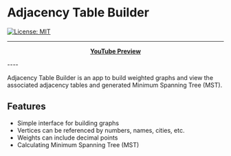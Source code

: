 # Adjacency Table Builder

[![License: MIT](https://img.shields.io/badge/License-MIT-yellow.svg)](https://opensource.org/licenses/MIT)

----
<p align="center">
<strong><a href="https://youtu.be/dJc68L8nda8">YouTube Preview</a></strong>
</p>
----

Adjacency Table Builder is an app to build weighted graphs and view the associated adjacency tables and generated Minimum Spanning Tree (MST).

## Features

- Simple interface for building graphs
- Vertices can be referenced by numbers, names, cities, etc.
- Weights can include decimal points
- Calculating Minimum Spanning Tree (MST)
